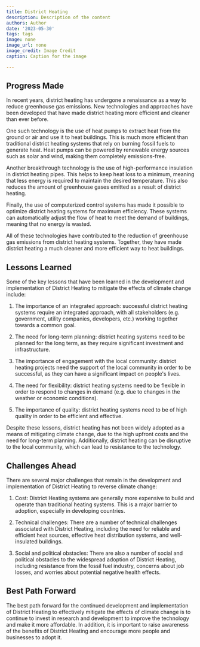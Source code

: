 ```yaml
---
title: District Heating
description: Description of the content
authors: Author
date: '2023-05-30'
tags: tags
image: none
image_url: none
image_credit: Image Credit
caption: Caption for the image

---
```




## Progress Made

In recent years, district heating has undergone a renaissance as a way to reduce greenhouse gas emissions. New technologies and approaches have been developed that have made district heating more efficient and cleaner than ever before.

One such technology is the use of heat pumps to extract heat from the ground or air and use it to heat buildings. This is much more efficient than traditional district heating systems that rely on burning fossil fuels to generate heat. Heat pumps can be powered by renewable energy sources such as solar and wind, making them completely emissions-free.

Another breakthrough technology is the use of high-performance insulation in district heating pipes. This helps to keep heat loss to a minimum, meaning that less energy is required to maintain the desired temperature. This also reduces the amount of greenhouse gases emitted as a result of district heating.

Finally, the use of computerized control systems has made it possible to optimize district heating systems for maximum efficiency. These systems can automatically adjust the flow of heat to meet the demand of buildings, meaning that no energy is wasted.

All of these technologies have contributed to the reduction of greenhouse gas emissions from district heating systems. Together, they have made district heating a much cleaner and more efficient way to heat buildings.

## Lessons Learned

Some of the key lessons that have been learned in the development and implementation of District Heating to mitigate the effects of climate change include:

1. The importance of an integrated approach: successful district heating systems require an integrated approach, with all stakeholders (e.g. government, utility companies, developers, etc.) working together towards a common goal.

2. The need for long-term planning: district heating systems need to be planned for the long term, as they require significant investment and infrastructure.

3. The importance of engagement with the local community: district heating projects need the support of the local community in order to be successful, as they can have a significant impact on people's lives.

4. The need for flexibility: district heating systems need to be flexible in order to respond to changes in demand (e.g. due to changes in the weather or economic conditions).

5. The importance of quality: district heating systems need to be of high quality in order to be efficient and effective.

Despite these lessons, district heating has not been widely adopted as a means of mitigating climate change, due to the high upfront costs and the need for long-term planning. Additionally, district heating can be disruptive to the local community, which can lead to resistance to the technology.

## Challenges Ahead

There are several major challenges that remain in the development and implementation of District Heating to reverse climate change:

1. Cost: District Heating systems are generally more expensive to build and operate than traditional heating systems. This is a major barrier to adoption, especially in developing countries.

2. Technical challenges: There are a number of technical challenges associated with District Heating, including the need for reliable and efficient heat sources, effective heat distribution systems, and well-insulated buildings.

3. Social and political obstacles: There are also a number of social and political obstacles to the widespread adoption of District Heating, including resistance from the fossil fuel industry, concerns about job losses, and worries about potential negative health effects.

## Best Path Forward

The best path forward for the continued development and implementation of District Heating to effectively mitigate the effects of climate change is to continue to invest in research and development to improve the technology and make it more affordable. In addition, it is important to raise awareness of the benefits of District Heating and encourage more people and businesses to adopt it.
